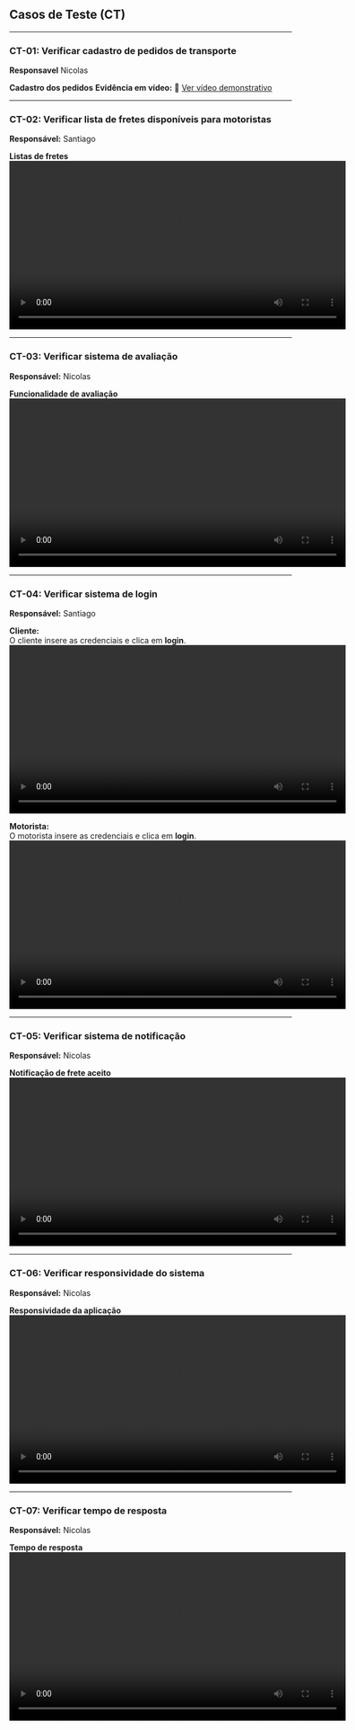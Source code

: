 ## Casos de Teste (CT)

---

### CT-01: Verificar cadastro de pedidos de transporte 
**Responsavel** Nicolas

**Cadastro dos pedidos**
**Evidência em vídeo:** 🎥 [Ver vídeo demonstrativo](https://github.com/user-attachments/assets/5ba0a86b-9229-4427-836d-e0b71fb3159a)

---

### CT-02: Verificar lista de fretes disponíveis para motoristas  
**Responsável:** Santiago

**Listas de fretes**
<video controls width="600">
  <source src="https://github.com/ICEI-PUC-Minas-PMV-SI/pmv-si-2025-1-pe1-t5-g4-turma5/raw/main/docs/vid/fretes%20disponiveis%20para%20motorista.mp4" type="video/mp4">
  Seu navegador não suporta o elemento de vídeo.
</video>

---

### CT-03: Verificar sistema de avaliação  
**Responsável:** Nicolas

**Funcionalidade de avaliação**
<video controls width="600">
  <source src="https://github.com/ICEI-PUC-Minas-PMV-SI/pmv-si-2025-1-pe1-t5-g4-turma5/raw/main/docs/vid/sistema%20de%20avalia%C3%A7%C3%A3o.mp4" type="video/mp4">
  Seu navegador não suporta o elemento de vídeo.
</video>

---

### CT-04: Verificar sistema de login  
**Responsável:** Santiago  

**Cliente:**  
O cliente insere as credenciais e clica em **login**.  
<video controls width="600">
  <source src="https://github.com/ICEI-PUC-Minas-PMV-SI/pmv-si-2025-1-pe1-t5-g4-turma5/raw/main/docs/vid/loginclientefun.mp4" type="video/mp4">
  Seu navegador não suporta o elemento de vídeo.
</video>

**Motorista:**  
O motorista insere as credenciais e clica em **login**.  
<video controls width="600">
  <source src="https://github.com/ICEI-PUC-Minas-PMV-SI/pmv-si-2025-1-pe1-t5-g4-turma5/raw/main/docs/vid/loginmotoristafun.mp4" type="video/mp4">
  Seu navegador não suporta o elemento de vídeo.
</video>

---

### CT-05: Verificar sistema de notificação  
**Responsável:** Nicolas

**Notificação de frete aceito**
<video controls width="600">
  <source src="https://github.com/ICEI-PUC-Minas-PMV-SI/pmv-si-2025-1-pe1-t5-g4-turma5/raw/main/docs/vid/funcionalidade%20de%20notifica%C3%A7%C3%A3o.mp4" type="video/mp4">
  Seu navegador não suporta o elemento de vídeo.
</video>

---

### CT-06: Verificar responsividade do sistema  
**Responsável:** Nicolas

**Responsividade da aplicação**
<video controls width="600">
  <source src="https://github.com/ICEI-PUC-Minas-PMV-SI/pmv-si-2025-1-pe1-t5-g4-turma5/raw/main/docs/vid/responsividade.mp4" type="video/mp4">
  Seu navegador não suporta o elemento de vídeo.
</video>

---

### CT-07: Verificar tempo de resposta  
**Responsável:** Nicolas

**Tempo de resposta**
<video controls width="600">
  <source src="https://github.com/ICEI-PUC-Minas-PMV-SI/pmv-si-2025-1-pe1-t5-g4-turma5/raw/main/docs/vid/tempo%20de%20resposta.mp4" type="video/mp4">
  Seu navegador não suporta o elemento de vídeo.
</video>
